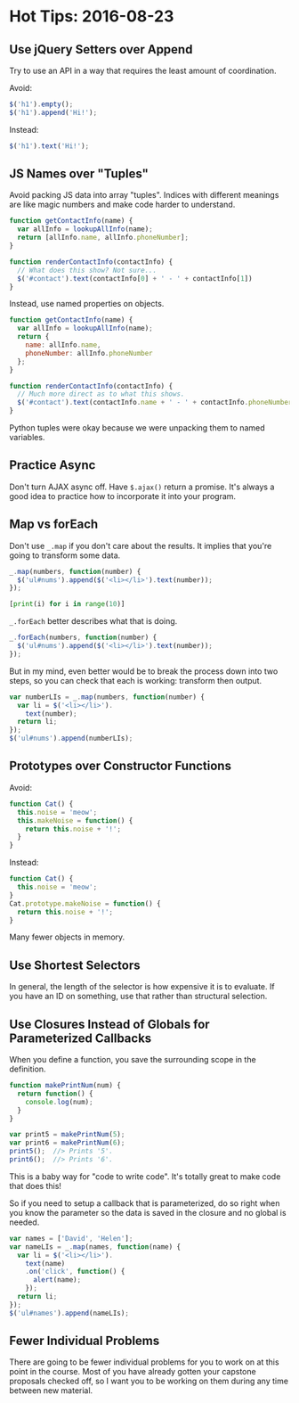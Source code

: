 # Hot Tips: 2016-08-23

## Use jQuery Setters over Append

Try to use an API in a way that requires the least amount of coordination.

Avoid:

```js
$('h1').empty();
$('h1').append('Hi!');
```

Instead:

```js
$('h1').text('Hi!');
```

## JS Names over "Tuples"

Avoid packing JS data into array "tuples".
Indices with different meanings are like magic numbers and make code harder to understand.

```js
function getContactInfo(name) {
  var allInfo = lookupAllInfo(name);
  return [allInfo.name, allInfo.phoneNumber];
}

function renderContactInfo(contactInfo) {
  // What does this show? Not sure...
  $('#contact').text(contactInfo[0] + ' - ' + contactInfo[1])
}
```

Instead, use named properties on objects.

```js
function getContactInfo(name) {
  var allInfo = lookupAllInfo(name);
  return {
    name: allInfo.name,
    phoneNumber: allInfo.phoneNumber
  };
}

function renderContactInfo(contactInfo) {
  // Much more direct as to what this shows.
  $('#contact').text(contactInfo.name + ' - ' + contactInfo.phoneNumber)
}
```

Python tuples were okay because we were unpacking them to named variables.

## Practice Async

Don't turn AJAX async off.
Have `$.ajax()` return a promise.
It's always a good idea to practice how to incorporate it into your program.

## Map vs forEach

Don't use `_.map` if you don't care about the results.
It implies that you're going to transform some data.

```js
_.map(numbers, function(number) {
  $('ul#nums').append($('<li></li>').text(number));
});
```

```py
[print(i) for i in range(10)]
```

`_.forEach` better describes what that is doing.

```js
_.forEach(numbers, function(number) {
  $('ul#nums').append($('<li></li>').text(number));
});
```

But in my mind, even better would be to break the process down into two steps, so you can check that each is working: transform then output.

```js
var numberLIs = _.map(numbers, function(number) {
  var li = $('<li></li>').
    text(number);
  return li;
});
$('ul#nums').append(numberLIs);
```

## Prototypes over Constructor Functions

Avoid:

```js
function Cat() {
  this.noise = 'meow';
  this.makeNoise = function() {
    return this.noise + '!';
  }
}
```

Instead:

```js
function Cat() {
  this.noise = 'meow';
}
Cat.prototype.makeNoise = function() {
  return this.noise + '!';
}
```

Many fewer objects in memory.

## Use Shortest Selectors

In general, the length of the selector is how expensive it is to evaluate.
If you have an ID on something, use that rather than structural selection.

## Use Closures Instead of Globals for Parameterized Callbacks

When you define a function, you save the surrounding scope in the definition.

```js
function makePrintNum(num) {
  return function() {
    console.log(num);
  }
}

var print5 = makePrintNum(5);
var print6 = makePrintNum(6);
print5();  //> Prints '5'.
print6();  //> Prints '6'.
```

This is a baby way for "code to write code".
It's totally great to make code that does this!

So if you need to setup a callback that is parameterized, do so right when you know the parameter so the data is saved in the closure and no global is needed.

```js
var names = ['David', 'Helen'];
var nameLIs = _.map(names, function(name) {
  var li = $('<li></li>').
    text(name)
    .on('click', function() {
      alert(name);
    });
  return li;
});
$('ul#names').append(nameLIs);
```

## Fewer Individual Problems

There are going to be fewer individual problems for you to work on at this point in the course.
Most of you have already gotten your capstone proposals checked off, so I want you to be working on them during any time between new material.
